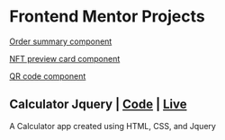 # Frontend Mentor Projects 
[Order summary component](https://ordercomponent-akumar23.netlify.app/)

[NFT preview card component](https://nft-akumar23.netlify.app/)

[QR code component](https://qrcode-akumar23.netlify.app/)

## Calculator Jquery | [Code](https://github.com/arunkanaujia23/Web_Projects/tree/Calculator_jQuery) | [Live](https://amazing-froyo-d9a7e7.netlify.app/)
A Calculator app created using HTML, CSS, and Jquery
